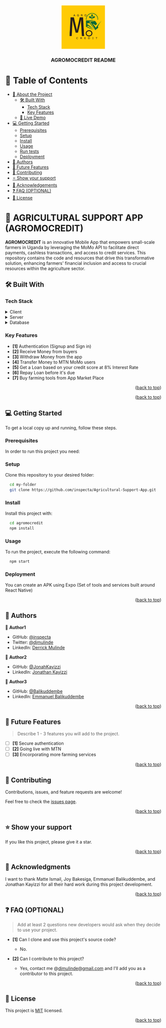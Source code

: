 <a name="readme-top"></a>

<div align="center">
  <img src="icon.png" alt="logo" width="140"  height="auto" />
  <br/>

  <h3><b>AGROMOCREDIT README</b></h3>

</div>

# 📗 Table of Contents

- [📖 About the Project](#about-project)
  - [🛠 Built With](#built-with)
    - [Tech Stack](#tech-stack)
    - [Key Features](#key-features)
  - [🚀 Live Demo](#live-demo)
- [💻 Getting Started](#getting-started)
  - [Prerequisites](#prerequisites)
  - [Setup](#setup)
  - [Install](#install)
  - [Usage](#usage)
  - [Run tests](#run-tests)
  - [Deployment](#deployment)
- [👥 Authors](#authors)
- [🔭 Future Features](#future-features)
- [🤝 Contributing](#contributing)
- [⭐️ Show your support](#support)
- [🙏 Acknowledgements](#acknowledgements)
- [❓ FAQ (OPTIONAL)](#faq)
- [📝 License](#license)

<!-- PROJECT DESCRIPTION -->

# 📖 AGRICULTURAL SUPPORT APP (AGROMOCREDIT) <a name="about-project"></a>

**AGROMOCREDIT** is an innovative Mobile App that empowers small-scale farmers in Uganda by leveraging the MoMo API to facilitate direct payments, cashless transactions, and access to credit services. This repository contains the code and resources that drive this transformative solution, enhancing farmers' financial inclusion and access to crucial resources within the agriculture sector.

## 🛠 Built With <a name="built-with"></a>

### Tech Stack <a name="tech-stack"></a>

<details>
  <summary>Client</summary>
  <ul>
    <li><a href="https://reactnative.dev">React Native</a></li>
  </ul>
</details>

<details>
  <summary>Server</summary>
  <ul>
    <li><a href="https://tomcat.apache.org/">Tomact</a></li>
  </ul>
</details>

<details>
<summary>Database</summary>
  <ul>
    <li><a href="https://www.postgresql.org/">PostgreSQL</a></li>
  </ul>
</details>

<!-- Features -->

### Key Features <a name="key-features"></a>

- **[1]** Authentication (Signup and Sign in)
- **[2]** Receive Money from buyers
- **[3]** Withdraw Money from the app
- **[4]** Transfer Money to MTN MoMo users
- **[5]** Get a Loan based on your credit score at 8% Interest Rate
- **[6]** Repay Loan before it's due
- **[7]** Buy farming tools from App Market Place

<p align="right">(<a href="#readme-top">back to top</a>)</p>

<!--
## 🚀 Live Demo <a name="live-demo"></a>

> Add a link to your deployed project.

- [Live Demo Link](https://google.com)
-->
<p align="right">(<a href="#readme-top">back to top</a>)</p>

## 💻 Getting Started <a name="getting-started"></a>

To get a local copy up and running, follow these steps.

### Prerequisites

In order to run this project you need:

### Setup

Clone this repository to your desired folder:

```sh
  cd my-folder
  git clone https://github.com/inspecta/Agricultural-Support-App.git
```

### Install

Install this project with:

```sh
  cd agromocredit
  npm install
```

### Usage

To run the project, execute the following command:

```sh
  npm start
```
<!--
### Run tests

To run tests, run the following command:
-->

### Deployment

You can create an APK using Expo (Set of tools and services built around React Native)

<p align="right">(<a href="#readme-top">back to top</a>)</p>

## 👥 Authors <a name="authors"></a>

👤 **Author1**

- GitHub: [@inspecta](https://github.com/inspecta)
- Twitter: [@djmulinde](https://twitter.com/djmulinde)
- LinkedIn: [Derrick Mulinde](https://linkedin.com/in/derrick-mulinde)

👤 **Author2**

- GitHub: [@JonahKayizzi](https://github.com/JonahKayizzi)
- LinkedIn: [Jonathan Kayizzi](https://www.linkedin.com/in/jonathan-kayizzi/)

👤 **Author3**

- GitHub: [@Balikuddembe](https://github.com/Balikuddembe)
- LinkedIn: [Emmanuel Balikuddembe](https://www.linkedin.com/in/emmanuelbalikuddembe/)

<p align="right">(<a href="#readme-top">back to top</a>)</p>

## 🔭 Future Features <a name="future-features"></a>

> Describe 1 - 3 features you will add to the project.

- [ ] **[1]** Secure authentication
- [ ] **[2]** Going live with MTN
- [ ] **[3]** Encorporating more farming services

<p align="right">(<a href="#readme-top">back to top</a>)</p>

## 🤝 Contributing <a name="contributing"></a>

Contributions, issues, and feature requests are welcome!

Feel free to check the [issues page](../../issues/).

<p align="right">(<a href="#readme-top">back to top</a>)</p>

<!-- SUPPORT -->

## ⭐️ Show your support <a name="support"></a>

If you like this project, please give it a star.

<p align="right">(<a href="#readme-top">back to top</a>)</p>

## 🙏 Acknowledgments <a name="acknowledgements"></a>

I want to thank Matte Ismail, Joy Bakesiga, Emmanuel Balikuddembe, and Jonathan Kayizzi for all their hard work during this project development. 

<p align="right">(<a href="#readme-top">back to top</a>)</p>

## ❓ FAQ (OPTIONAL) <a name="faq"></a>

> Add at least 2 questions new developers would ask when they decide to use your project.

- **[1]** Can I clone and use this project's source code?

  - No.

- **[2]** Can I contribute to this project?

  - Yes, contact me @djmulinde@gmail.com and I'll add you as a contributor to this project.

<p align="right">(<a href="#readme-top">back to top</a>)</p>

## 📝 License <a name="license"></a>

This project is [MIT](./LICENSE) licensed.


<p align="right">(<a href="#readme-top">back to top</a>)</p>

